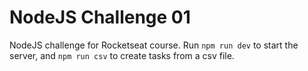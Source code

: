 # NodeJS Challenge 01

NodeJS challenge for Rocketseat course.
Run `npm run dev` to start the server, and `npm run csv` to create tasks from a csv file.
